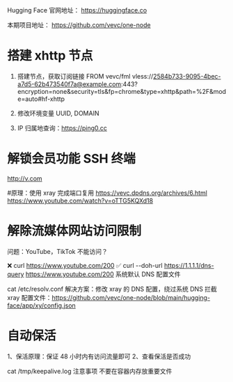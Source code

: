Hugging Face 官网地址：
https://huggingface.co

本期项目地址：
https://github.com/vevc/one-node

# 搭建 xhttp 节点
1. 搭建节点，获取订阅链接
FROM vevc/fml
vless://2584b733-9095-4bec-a7d5-62b473540f7a@example.com:443?encryption=none&security=tls&fp=chrome&type=xhttp&path=%2F&mode=auto#hf-xhttp

2. 修改环境变量 UUID, DOMAIN

3. IP 归属地查询：https://ping0.cc

# 解锁会员功能 SSH 终端
http://v.com

#原理：使用 xray 完成端口复用
https://vevc.dpdns.org/archives/6.html
https://www.youtube.com/watch?v=oTTG5KQXd18

# 解除流媒体网站访问限制
问题：YouTube，TikTok 不能访问？

❌ curl https://www.youtube.com/200
✅ curl --doh-url https://1.1.1.1/dns-query https://www.youtube.com/200
系统默认 DNS 配置文件

cat /etc/resolv.conf
解决方案：修改 xray 的 DNS 配置，绕过系统 DNS 拦截
xray 配置文件：https://github.com/vevc/one-node/blob/main/hugging-face/app/xy/config.json

# 自动保活
1、保活原理：保证 48 小时内有访问流量即可
2、查看保活是否成功

cat /tmp/keepalive.log
注意事项
不要在容器内存放重要文件
